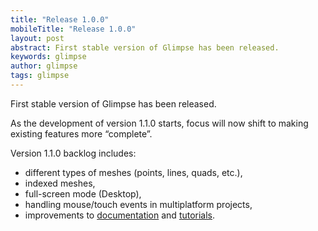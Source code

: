 ```yaml
---
title: "Release 1.0.0"
mobileTitle: "Release 1.0.0"
layout: post
abstract: First stable version of Glimpse has been released.
keywords: glimpse
author: glimpse
tags: glimpse
---
```


First stable version of Glimpse has been released.

As the development of version 1.1.0 starts, focus will now shift to
making existing features more “complete”.

Version 1.1.0 backlog includes:
*  different types of meshes (points, lines, quads, etc.),
*  indexed meshes,
*  full-screen mode (Desktop),
*  handling mouse/touch events in multiplatform projects,
*  improvements to [documentation](/documentation/) and
   [tutorials](/tutorials/).
